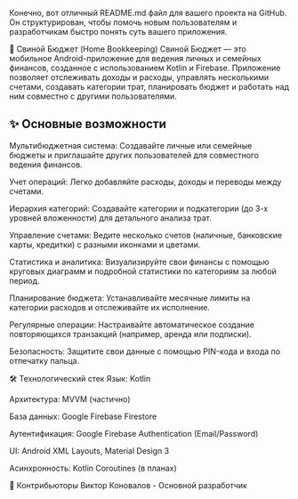 Конечно, вот отличный README.md файл для вашего проекта на GitHub. Он структурирован, чтобы помочь новым пользователям и разработчикам быстро понять суть вашего приложения.

🐷 Свиной Бюджет (Home Bookkeeping)
Свиной Бюджет — это мобильное Android-приложение для ведения личных и семейных финансов, созданное с использованием Kotlin и Firebase. Приложение позволяет отслеживать доходы и расходы, управлять несколькими счетами, создавать категории трат, планировать бюджет и работать над ним совместно с другими пользователями.

## ✨ Основные возможности

Мультибюджетная система: Создавайте личные или семейные бюджеты и приглашайте других пользователей для совместного ведения финансов.

Учет операций: Легко добавляйте расходы, доходы и переводы между счетами.

Иерархия категорий: Создавайте категории и подкатегории (до 3-х уровней вложенности) для детального анализа трат.

Управление счетами: Ведите несколько счетов (наличные, банковские карты, кредитки) с разными иконками и цветами.

Статистика и аналитика: Визуализируйте свои финансы с помощью круговых диаграмм и подробной статистики по категориям за любой период.

Планирование бюджета: Устанавливайте месячные лимиты на категории расходов и отслеживайте их исполнение.

Регулярные операции: Настраивайте автоматическое создание повторяющихся транзакций (например, аренда или подписки).

Безопасность: Защитите свои данные с помощью PIN-кода и входа по отпечатку пальца.

🛠️ Технологический стек
Язык: Kotlin

Архитектура: MVVM (частично)

База данных: Google Firebase Firestore

Аутентификация: Google Firebase Authentication (Email/Password)

UI: Android XML Layouts, Material Design 3

Асинхронность: Kotlin Coroutines (в планах)



🤝 Контрибьюторы
Виктор Коновалов - Основной разработчик

